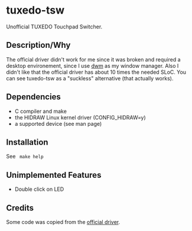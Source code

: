 # tuxedo-tsw
Unofficial TUXEDO Touchpad Switcher.

## Description/Why
The official driver didn't work for me since it was broken and required a desktop environement, since I use [dwm](dwm.suckless.org) as my window manager.
Also I didn't like that the official driver has about 10 times the needed SLoC.
You can see tuxedo-tsw as a "suckless" alternative (that actually works).

## Dependencies
- C compiler and make
- the HIDRAW Linux kernel driver (CONFIG_HIDRAW=y)
- a supported device (see man page)

## Installation
See
<code>
make help
</code>

## Unimplemented Features
- Double click on LED

## Credits
Some code was copied from the [official driver](https://github.com/tuxedocomputers/tuxedo-touchpad-switch).
